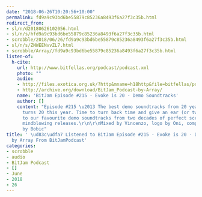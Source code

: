 ```yaml
---
date: "2018-06-26T10:20:56+10:00"
permalink: fd9a9c93bd6be55879c85236a8493f6a27f3c35b.html
redirect_from:
- sl/n/d20180626102056.html
- sl/n/s/hfd9a9c93bd6be55879c85236a8493f6a27f3c35b.html
- scrobble/2018/06/26/fd9a9c93bd6be55879c85236a8493f6a27f3c35b.html
- sl/n/s/ZNWEENvvZL7.html
- scrobble/Array//fd9a9c93bd6be55879c85236a8493f6a27f3c35b.html
listen-of:
  h-cite:
    url: http://www.bitfellas.org/podcast/podcast.xml
    photo: ""
    audio:
    - http://files.exotica.org.uk/?http&mname=h18http&file=bitfellas/podcast/bitjam_215.mp3
    - http://archive.org/download/BitJam_Podcast-by-Array/
    name: 'BitJam Episode #215 - Evoke is 20 - Demo Soundtracks'
    author: []
    content: "Episode #215 \u2013 The best demo soundtracks from 20 years of Evoke\r\nEvoke
      turns 20 this year. Time to turn back time and give an ear (or two) to listen
      to our favourite demo soundtracks from two decades of perfect scene spirit and
      mindblowing releases.\r\n\r\nMixed by Vincenzo, logo by Oni, compiled and described
      by Bobic"
title: ' \ud83c\udfa7 Listened to BitJam Episode #215 - Evoke is 20 - Demo Soundtracks
  by Array From BitJamPodcast'
categories:
- scrobble
- audio
- BitJam Podcast
- []
- June
- 2018
- 26
---
```

